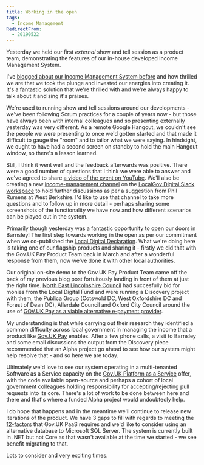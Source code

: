 ```yaml
---
title: Working in the open
tags:
  - Income Management
RedirectFrom:
  - 20190522
---
```

Yesterday we held our first *external* show and tell session as a product team, demonstrating the features of our in-house developed Income Management System.

I've [blogged about our Income Management System before](/20190102) and how thrilled we are that we took the plunge and invested our energies into creating it. It's a fantastic solution that we're thrilled with and we're always happy to talk about it and sing it's praises.

We're used to running show and tell sessions around our developments - we've been following Scrum practices for a couple of years now - but those have always been with internal colleagues and so presenting externally yesterday was very different. As a remote Google Hangout, we couldn't see the people we were presenting to once we'd gotten started and that made it difficult to gauge the "room" and to tailor what we were saying. In hindsight, we ought to have had a second screen on standby to hold the main Hangout window, so there's a lesson learned.

Still, I think it went well and the feedback afterwards was positive. There were a good number of questions that I think we were able to answer and we've agreed to share [a video of the event on YouTube](https://www.youtube.com/watch?v=Mh4wWuZc1ZA). We'll also be creating a new [income-management channel](https://localgovdigital.slack.com/messages/CJW65RNAY/) on the [LocalGov Digital Slack workspace](https://localgovdigital.slack.com/) to hold further discussions as per a suggestion from Phil Rumens at West Berkshire. I'd like to use that channel to take more questions and to follow up in more detail - perhaps sharing some screenshots of the functionality we have now and how different scenarios can be played out in the system.

Primarily though yesterday was a fantastic opportunity to open our doors in Barnsley! The first step towards working in the open as per our commitment when we co-published the [Local Digital Declaration](https://localdigital.gov.uk/declaration/). What we're doing here is taking one of our flagship products and sharing it - firstly we did that with the Gov.UK Pay Product Team back in March and after a wonderful response from them, now we've done it with other local authorities.

Our original on-site demo to the Gov.UK Pay Product Team came off the back of my previous blog post fortuitously landing in front of them at just the right time. [North East Lincolnshire Council](https://www.nelincs.gov.uk/) had succesfully bid for monies from the Local Digital Fund and were running a Discovery project with them, the Publica Group (Cotswold DC, West Oxfordshire DC and Forest of Dean DC), Allerdale Council and Oxford City Council around the use of [GOV.UK Pay as a viable alternative e-payment provider](https://localdigital.gov.uk/funding/north-east-lincolnshire-council/). 

My understanding is that while carrying out their research they identified a common difficulty across local government in managing the income that a product like [Gov.UK Pay](https://www.payments.service.gov.uk/) enables. After a few phone calls, a visit to Barnsley and some email discussions the output from the Discovery piece recommended that an Alpha project go ahead to see how our system might help resolve that - and so here we are today.

Ultimately we'd love to see our system operating in a multi-tenanted Software as a Service capacity on the [Gov.UK Platform as a Service](https://www.cloud.service.gov.uk/) offer, with the code available open-source and perhaps a cohort of local government colleagues holding responsibility for accepting/rejecting pull requests into its core. There's a lot of work to be done between here and there and that's where a funded Alpha project would undoubtedly help.

I do hope that happens and in the meantime we'll continue to release new iterations of the product. We have 3 gaps to fill with regards to meeting the [12-factors](https://12factor.net/) that Gov.UK PaaS requires and we'd like to consider using an alternative database to Microsoft SQL Server. The system is currently built in .NET but not Core as that wasn't available at the time we started - we see benefit migrating to that.

Lots to consider and very exciting times.
